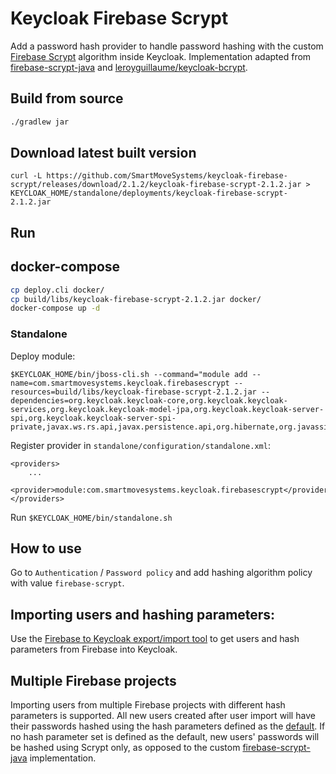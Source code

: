 # Keycloak Firebase Scrypt

Add a password hash provider to handle password hashing with the custom [Firebase Scrypt](https://github.com/firebase/scrypt) algorithm inside Keycloak.
Implementation adapted from [firebase-scrypt-java](https://github.com/SmartMoveSystems/firebase-scrypt-java) and [leroyguillaume/keycloak-bcrypt](https://github.com/leroyguillaume/keycloak-bcrypt).

## Build from source
```bash
./gradlew jar
```

## Download latest built version

```
curl -L https://github.com/SmartMoveSystems/keycloak-firebase-scrypt/releases/download/2.1.2/keycloak-firebase-scrypt-2.1.2.jar > KEYCLOAK_HOME/standalone/deployments/keycloak-firebase-scrypt-2.1.2.jar
```

## Run

## docker-compose

```bash
cp deploy.cli docker/
cp build/libs/keycloak-firebase-scrypt-2.1.2.jar docker/
docker-compose up -d
```

### Standalone

Deploy module:

```
$KEYCLOAK_HOME/bin/jboss-cli.sh --command="module add --name=com.smartmovesystems.keycloak.firebasescrypt --resources=build/libs/keycloak-firebase-scrypt-2.1.2.jar --dependencies=org.keycloak.keycloak-core,org.keycloak.keycloak-services,org.keycloak.keycloak-model-jpa,org.keycloak.keycloak-server-spi,org.keycloak.keycloak-server-spi-private,javax.ws.rs.api,javax.persistence.api,org.hibernate,org.javassist,org.liquibase"
```

Register provider in `standalone/configuration/standalone.xml`:

```
<providers>
    ...
    <provider>module:com.smartmovesystems.keycloak.firebasescrypt</provider>
</providers>
```

Run `$KEYCLOAK_HOME/bin/standalone.sh`

## How to use
Go to `Authentication` / `Password policy` and add hashing algorithm policy with value `firebase-scrypt`.

## Importing users and hashing parameters:

Use the [Firebase to Keycloak export/import tool](https://github.com/SmartMoveSystems/firebase-keycloak-importer) to get users and hash parameters from Firebase into Keycloak.

## Multiple Firebase projects

Importing users from multiple Firebase projects with different hash parameters is supported. All new users created after user import will have their passwords hashed using the hash parameters defined as the [default](https://github.com/SmartMoveSystems/firebase-keycloak-importer#usage). If no hash parameter set is defined as the default, new users' passwords will be hashed using Scrypt only, as opposed to the custom [firebase-scrypt-java](https://github.com/SmartMoveSystems/firebase-scrypt-java) implementation.
